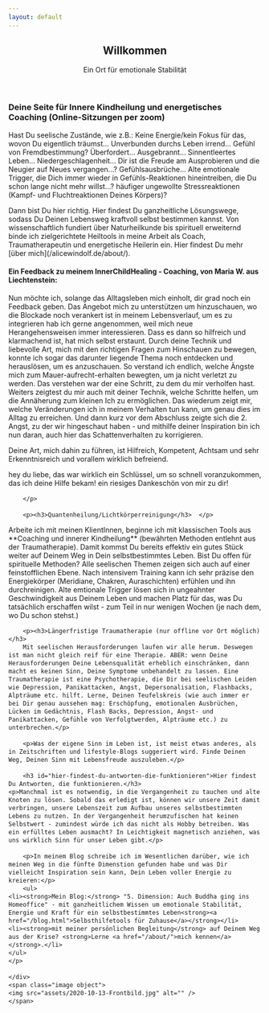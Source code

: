 ```yaml
---
layout: default
---
```


  <section id="banner">
	<div class="content">
	<header>
	<h1>Willkommen</h1>
	<p>Ein Ort für emotionale Stabilität</p>
	</header>
	<p>
	<p><h3>Deine Seite für Innere Kindheilung und energetisches Coaching (Online-Sitzungen per zoom)</h3> </p>
<p> Hast Du seelische Zustände, wie z.B.: Keine Energie/kein Fokus für das, wovon Du eigentlich träumst... Unverbunden durchs Leben irrend... Gefühl von Fremdbestimmung? Überfordert... Ausgebrannt... Sinnentleertes Leben... Niedergeschlagenheit... Dir ist die Freude am Ausprobieren und die Neugier auf Neues vergangen...? Gefühlsausbrüche... Alte emotionale Trigger, die Dich immer wieder in Gefühls-Reaktionen hineintreiben, die Du schon lange nicht mehr willst...? häufiger ungewollte Stressreaktionen (Kampf- und Fluchtreaktionen Deines Körpers)?</p>
		
<p>Dann bist Du hier richtig. Hier findest Du ganzheitliche Lösungswege, sodass Du Deinen Lebensweg kraftvoll selbst bestimmen kannst. Von wissenschaftlich fundiert über Naturheilkunde bis spirituell erweiternd binde ich zielgerichtete Heiltools in meine Arbeit als Coach, Traumatherapeutin und energetische Heilerin ein. Hier findest Du mehr [über mich](/alicewindolf.de/about/). </p>

<p><h4>Ein Feedback zu meinem InnerChildHealing - Coaching, von Maria W. aus Liechtenstein: </h4></p> 
<p>Nun möchte ich, solange das Alltagsleben mich einholt, dir grad noch ein
Feedback geben. Das Angebot mich zu unterstützen um hinzuschauen, wo die
Blockade noch verankert ist in meinem Lebensverlauf, um es zu integrieren
hab ich gerne angenommen, weil mich neue Herangehensweisen immer
interessieren. Dass es dann so hilfreich und klarmachend ist, hat mich
selbst erstaunt. Durch deine Technik und liebevolle Art, mich mit den
richtigen Fragen zum Hinschauen zu bewegen, konnte ich sogar das darunter
liegende Thema noch entdecken und herauslösen, um es anzuschauen. So
verstand ich endlich, welche Ängste mich zum Mauer-aufrecht-erhalten
bewegten, um ja nicht verletzt zu werden. Das verstehen war der eine
Schritt, zu dem du mir verholfen hast. Weiters zeigtest du mir auch mit
deiner Technik, welche Schritte helfen, um die Annäherung zum kleinen Ich
zu ermöglichen. Das wiederum zeigt mir, welche Veränderungen ich in
meinem Verhalten tun kann, um genau dies im Alltag zu erreichen. Und dann
kurz vor dem Abschluss zeigte sich die 2. Angst, zu der wir hingeschaut
haben - und mithilfe deiner Inspiration bin ich nun daran, auch hier das
Schattenverhalten zu korrigieren.</p> 
<p> Deine Art, mich dahin zu führen, ist Hilfreich, Kompetent, Achtsam und
sehr Erkenntnisreich und vorallem wirklich befreiend.</p> 

<p> hey du liebe, das war wirklich ein Schlüssel, um so schnell
voranzukommen, das ich deine Hilfe bekam! ein riesiges Dankeschön von
mir zu dir! </p> 

		</p>
	
		<p><h3>Quantenheilung/Lichtkörperreinigung</h3>  </p>
<p>Arbeite ich mit meinen KlientInnen, beginne ich mit klassischen Tools aus **Coaching und innerer Kindheilung** (bewährten Methoden entlehnt aus der Traumatherapie). Damit kommst Du bereits effektiv ein gutes Stück weiter auf Deinem Weg in Dein selbstbestimmtes Leben. Bist Du offen für spirituelle Methoden? Alle seelischen Themen zeigen sich auch auf einer feinstofflichen Ebene. Nach intensivem Training kann ich sehr präzise den Energiekörper (Meridiane, Chakren, Auraschichten) erfühlen und ihn durchreinigen. Alte emtionale Trigger lösen sich in ungeahnter Geschwindigkeit aus Deinem Leben und machen Platz für das, was Du tatsächlich erschaffen wilst - zum Teil in nur wenigen Wochen (je nach dem, wo Du schon stehst.)</p>

		<p><h3>Längerfristige Traumatherapie (nur offline vor Ort möglich)</h3> 
		Mit seelischen Herausforderungen laufen wir alle herum. Deswegen ist man nicht gleich reif für eine Therapie. ABER: wenn Deine Herausforderungen Deine Lebensqualität erheblich einschränken, dann macht es keinen Sinn, Deine Symptome unbehandelt zu lassen. Eine Traumatherapie ist eine Psychotherapie, die Dir bei seelischen Leiden wie Depression, Panikattacken, Angst, Depersonalisation, Flashbacks, Alpträume etc. hilft. Lerne, Deinen Teufelskreis (wie auch immer er bei Dir genau aussehen mag: Erschöpfung, emotionalen Ausbrüchen, Lücken im Gedächtnis, Flash Backs, Depression, Angst- und Panikattacken, Gefühle von Verfolgtwerden, Alpträume etc.) zu unterbrechen.</p>
		
		<p>Was der eigene Sinn im Leben ist, ist meist etwas anderes, als in Zeitschriften und lifestyle-Blogs suggeriert wird. Finde Deinen Weg, Deinen Sinn mit Lebensfreude auszuleben.</p>
		
		<h3 id="hier-findest-du-antworten-die-funktionieren">Hier findest Du Antworten, die funktionieren.</h3>
	<p>Manchmal ist es notwendig, in die Vergangenheit zu tauchen und alte Knoten zu lösen. Sobald das erledigt ist, können wir unsere Zeit damit verbringen, unsere Lebenszeit zum Aufbau unseres selbstbestimmten Lebens zu nutzen. In der Vergangenheit herumzufischen hat keinen Selbstwert - zumindest würde ich das nicht als Hobby betreiben. Was ein erfülltes Leben ausmacht? In Leichtigkeit magnetisch anziehen, was uns wirklich Sinn für unser Leben gibt.</p>
		
		<p>In meinem Blog schreibe ich im Wesentlichen darüber, wie ich meinen Weg in die fünfte Dimenstion gefunden habe und was Dir vielleicht Inspiration sein kann, Dein Leben voller Energie zu kreieren:</p>
		<ul>
	<li><strong>Mein Blog:</strong> "5. Dimension: Auch Buddha ging ins Homeoffice" - mit ganzheitlichem Wissen um emotionale Stabilität, Energie und Kraft für ein selbstbestimmtes Leben<strong><a href="/blog.html">Selbsthilfetools für Zuhause</a></strong></li>
	<li><strong>mit meiner persönlichen Begleitung</strong> auf Deinem Weg aus der Krise? <strong>Lerne <a href="/about/">mich kennen</a></strong>.</li>
	</ul>
	</p>

	</div>
	<span class="image object">
	<img src="assets/2020-10-13-Frontbild.jpg" alt="" />
	</span>
</section>
